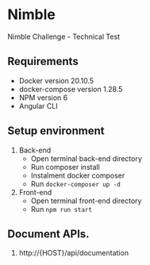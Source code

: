 # Nimble
Nimble Challenge - Technical Test

## Requirements
   - Docker version 20.10.5
   - docker-compose version 1.28.5
   - NPM version 6
   - Angular CLI

## Setup environment
   1. Back-end
      - Open terminal back-end directory
      - Run composer install
      - Instalment docker composer
      - Run `docker-composer up -d`
   2. Front-end
      - Open terminal front-end directory
      - Run `npm run start`

## Document APIs.
   1. http://{HOST}/api/documentation



